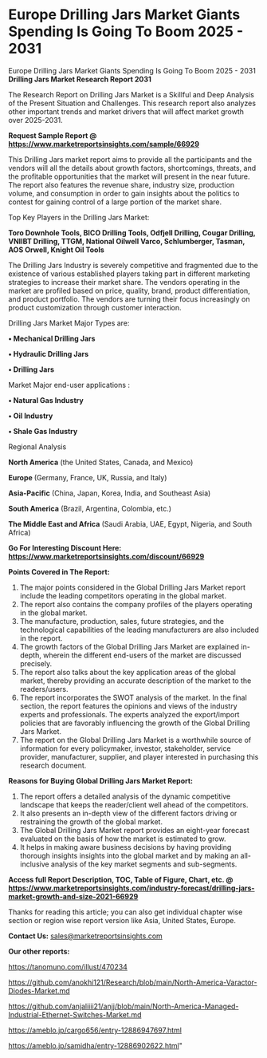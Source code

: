 # Europe Drilling Jars Market Giants Spending Is Going To Boom 2025 - 2031
Europe Drilling Jars Market Giants Spending Is Going To Boom 2025 - 2031
<strong>Drilling Jars Market Research Report 2031</strong>

The Research Report on Drilling Jars Market is a Skillful and Deep Analysis of the Present Situation and Challenges. This research report also analyzes other important trends and market drivers that will affect market growth over 2025-2031.

<strong>Request Sample Report @ <a href=https://www.marketreportsinsights.com/sample/66929>https://www.marketreportsinsights.com/sample/66929</a></strong>

This Drilling Jars market report aims to provide all the participants and the vendors will all the details about growth factors, shortcomings, threats, and the profitable opportunities that the market will present in the near future. The report also features the revenue share, industry size, production volume, and consumption in order to gain insights about the politics to contest for gaining control of a large portion of the market share.

Top Key Players in the Drilling Jars Market:

<strong>Toro Downhole Tools, BICO Drilling Tools, Odfjell Drilling, Cougar Drilling, VNIIBT Drilling, TTGM, National Oilwell Varco, Schlumberger, Tasman, AOS Orwell, Knight Oil Tools</strong>

The Drilling Jars Industry is severely competitive and fragmented due to the existence of various established players taking part in different marketing strategies to increase their market share. The vendors operating in the market are profiled based on price, quality, brand, product differentiation, and product portfolio. The vendors are turning their focus increasingly on product customization through customer interaction.

Drilling Jars Market Major Types are:

<strong>• Mechanical Drilling Jars

• Hydraulic Drilling Jars

• Drilling Jars</strong>

Market Major end-user applications :

<strong>• Natural Gas Industry

• Oil Industry

• Shale Gas Industry</strong>

Regional Analysis

</u><strong><b>North America</b></strong> (the United States, Canada, and Mexico)

<strong><b>Europe </b></strong>(Germany, France, UK, Russia, and Italy)

<strong><b>Asia-Pacific</b></strong> (China, Japan, Korea, India, and Southeast Asia)

<strong><b>South America</b></strong> (Brazil, Argentina, Colombia, etc.)

<strong><b>The Middle East and Africa</b></strong> (Saudi Arabia, UAE, Egypt, Nigeria, and South Africa)

<strong>Go For Interesting Discount Here: <a href=https://www.marketreportsinsights.com/discount/66929>https://www.marketreportsinsights.com/discount/66929</a></strong>

<strong>Points Covered in The Report:</strong>
<ol>
  <li>The major points considered in the Global Drilling Jars Market report include the leading competitors operating in the global market.</li>
  <li>The report also contains the company profiles of the players operating in the global market.</li>
  <li>The manufacture, production, sales, future strategies, and the technological capabilities of the leading manufacturers are also included in the report.</li>
  <li>The growth factors of the Global Drilling Jars Market are explained in-depth, wherein the different end-users of the market are discussed precisely.</li>
  <li>The report also talks about the key application areas of the global market, thereby providing an accurate description of the market to the readers/users.</li>
  <li>The report incorporates the SWOT analysis of the market. In the final section, the report features the opinions and views of the industry experts and professionals. The experts analyzed the export/import policies that are favorably influencing the growth of the Global Drilling Jars Market.</li>
  <li>The report on the Global Drilling Jars Market is a worthwhile source of information for every policymaker, investor, stakeholder, service provider, manufacturer, supplier, and player interested in purchasing this research document.</li>
</ol>
<strong>Reasons for Buying Global Drilling Jars Market Report:</strong>

<ol>
  <li>The report offers a detailed analysis of the dynamic competitive landscape that keeps the reader/client well ahead of the competitors.</li>
  <li>It also presents an in-depth view of the different factors driving or restraining the growth of the global market.</li>
  <li>The Global Drilling Jars Market report provides an eight-year forecast evaluated on the basis of how the market is estimated to grow.</li>
  <li>It helps in making aware business decisions by having providing thorough insights insights into the global market and by making an all-inclusive analysis of the key market segments and sub-segments.</li>
</ol>
<strong>Access full Report Description, TOC, Table of Figure, Chart, etc. @ <a href=https://www.marketreportsinsights.com/industry-forecast/drilling-jars-market-growth-and-size-2021-66929>https://www.marketreportsinsights.com/industry-forecast/drilling-jars-market-growth-and-size-2021-66929</a></strong>


Thanks for reading this article; you can also get individual chapter wise section or region wise report version like Asia, United States, Europe.

<strong>Contact Us:</strong>
sales@marketreportsinsights.com

<strong>Our other reports:</strong>

<a href=https://tanomuno.com/illust/470234>https://tanomuno.com/illust/470234</a>

<a href=https://github.com/anokhi121/Research/blob/main/North-America-Varactor-Diodes-Market.md>https://github.com/anokhi121/Research/blob/main/North-America-Varactor-Diodes-Market.md</a>

<a href=https://github.com/anjaliiii21/anjj/blob/main/North-America-Managed-Industrial-Ethernet-Switches-Market.md>https://github.com/anjaliiii21/anjj/blob/main/North-America-Managed-Industrial-Ethernet-Switches-Market.md</a>

<a href=https://ameblo.jp/cargo656/entry-12886947697.html>https://ameblo.jp/cargo656/entry-12886947697.html</a>

<a href=https://ameblo.jp/samidha/entry-12886902622.html>https://ameblo.jp/samidha/entry-12886902622.html</a>"

